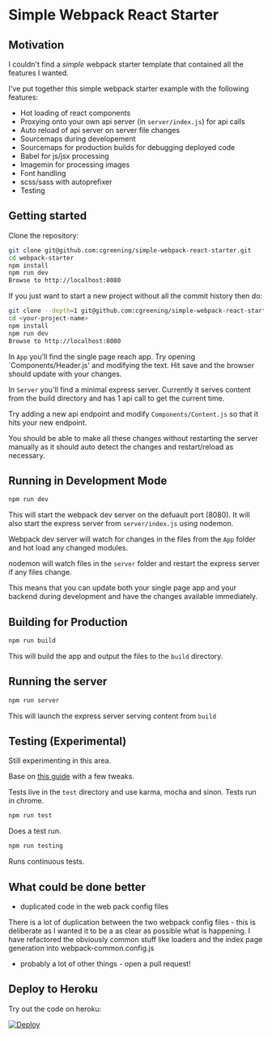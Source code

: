 # Simple Webpack React Starter

## Motivation
I couldn't find a _simple_ webpack starter template that contained all the features I wanted.

I've put together this simple webpack starter example with the following features:

* Hot loading of react components
* Proxying onto your own api server (in `server/index.js`) for api calls
* Auto reload of api server on server file changes
* Sourcemaps during developement
* Sourcemaps for production builds for debugging deployed code
* Babel for js/jsx processing
* Imagemin for processing images
* Font handling
* scss/sass with autoprefixer
* Testing

## Getting started
Clone the repository:

```sh
git clone git@github.com:cgreening/simple-webpack-react-starter.git
cd webpack-starter
npm install
npm run dev
Browse to http://localhost:8080
```
If you just want to start a new project without all the commit history then do:

```sh
git clone --depth=1 git@github.com:cgreening/simple-webpack-react-starter <your-project-name>
cd <your-project-name>
npm install
npm run dev
Browse to http://localhost:8080
```
In `App` you'll find the single page reach app. Try opening `Components/Header.js' and modifying the text. Hit save and the browser should update with your changes.

In `Server` you'll find a minimal express server. Currently it serves content from the build directory and has 1 api call to get the current time.

Try adding a new api endpoint and modify `Components/Content.js` so that it hits your new endpoint.

You should be able to make all these changes without restarting the server manually as it should auto detect the changes and restart/reload as necessary.

## Running in Development Mode
```sh
npm run dev
```
This will start the webpack dev server on the defuault port (8080). It will also start the express server from `server/index.js` using nodemon.

Webpack dev server will watch for changes in the files from the `App` folder and hot load any changed modules.

nodemon will watch files in the `server` folder and restart the express server if any files change.

This means that you can update both your single page app and your backend during development and have the changes available immediately.

## Building for Production
```sh
npm run build
```
This will build the app and output the files to the `build` directory.
## Running the server
```sh
npm run server
```
This will launch the express server serving content from `build`

## Testing (Experimental)
Still experimenting in this area.

Base on [this guide](https://www.codementor.io/reactjs/tutorial/test-reactjs-components-karma-webpack) with a few tweaks.

Tests live in the `test` directory and use karma, mocha and sinon. Tests run in chrome.

```sh
npm run test
```
Does a test run.

```sh
npm run testing
```

Runs continuous tests.

## What could be done better

* duplicated code in the web pack config files

There is a lot of duplication between the two webpack config files - this is deliberate as I wanted it to be a as clear as possible what is happening. I have refactored the obviously common stuff like loaders and the index page generation into webpack-common.config.js

* probably a lot of other things - open a pull request!

## Deploy to Heroku
Try out the code on heroku:

[![Deploy](https://www.herokucdn.com/deploy/button.png)](https://heroku.com/deploy)
